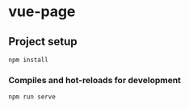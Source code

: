 # vue-page

## Project setup
```
npm install
```

### Compiles and hot-reloads for development
```
npm run serve
```
